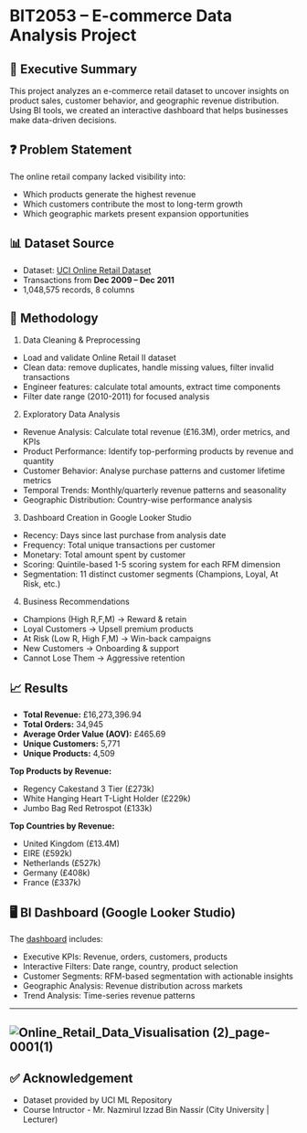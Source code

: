 # BIT2053 – E-commerce Data Analysis Project

## 📖 Executive Summary
This project analyzes an e-commerce retail dataset to uncover insights on product sales, customer behavior, and geographic revenue distribution. Using BI tools, we created an interactive dashboard that helps businesses make data-driven decisions.

## ❓ Problem Statement
The online retail company lacked visibility into:
- Which products generate the highest revenue
- Which customers contribute the most to long-term growth
- Which geographic markets present expansion opportunities

## 📊 Dataset Source
- Dataset: [UCI Online Retail Dataset](https://archive.ics.uci.edu/dataset/502/online+retail+ii)  
- Transactions from **Dec 2009 – Dec 2011**  
- 1,048,575 records, 8 columns  

## 🔧 Methodology
1. Data Cleaning & Preprocessing
- Load and validate Online Retail II dataset
- Clean data: remove duplicates, handle missing values, filter invalid transactions
- Engineer features: calculate total amounts, extract time components
- Filter date range (2010-2011) for focused analysis
2. Exploratory Data Analysis
- Revenue Analysis: Calculate total revenue (£16.3M), order metrics, and KPIs
- Product Performance: Identify top-performing products by revenue and quantity
- Customer Behavior: Analyse purchase patterns and customer lifetime metrics
- Temporal Trends: Monthly/quarterly revenue patterns and seasonality
- Geographic Distribution: Country-wise performance analysis
3. Dashboard Creation in Google Looker Studio
- Recency: Days since last purchase from analysis date
- Frequency: Total unique transactions per customer
- Monetary: Total amount spent by customer
- Scoring: Quintile-based 1-5 scoring system for each RFM dimension
- Segmentation: 11 distinct customer segments (Champions, Loyal, At Risk, etc.)
4. Business Recommendations
- Champions (High R,F,M) → Reward & retain
- Loyal Customers → Upsell premium products  
- At Risk (Low R, High F,M) → Win-back campaigns
- New Customers → Onboarding & support
- Cannot Lose Them → Aggressive retention

## 📈 Results
- **Total Revenue:** £16,273,396.94  
- **Total Orders:** 34,945  
- **Average Order Value (AOV):** £465.69  
- **Unique Customers:** 5,771  
- **Unique Products:** 4,509  

**Top Products by Revenue:**
- Regency Cakestand 3 Tier (£273k)  
- White Hanging Heart T-Light Holder (£229k)  
- Jumbo Bag Red Retrospot (£133k)  

**Top Countries by Revenue:**
- United Kingdom (£13.4M)  
- EIRE (£592k)  
- Netherlands (£527k)  
- Germany (£408k)  
- France (£337k)

## 🖥 BI Dashboard (Google Looker Studio)
The [dashboard](https://lookerstudio.google.com/u/0/reporting/8c5247b9-81f9-4fbe-8b56-b465fec781c3/page/RlNWF) includes:
* Executive KPIs: Revenue, orders, customers, products
* Interactive Filters: Date range, country, product selection
* Customer Segments: RFM-based segmentation with actionable insights
* Geographic Analysis: Revenue distribution across markets
* Trend Analysis: Time-series revenue patterns

-----
![Online_Retail_Data_Visualisation (2)_page-0001(1)](https://github.com/user-attachments/assets/2a507939-6fed-415c-8f79-75e8adef0a1f)
-----

## ✅ Acknowledgement
- Dataset provided by UCI ML Repository  
- Course Intructor - Mr. Nazmirul Izzad Bin Nassir (City University | Lecturer)
